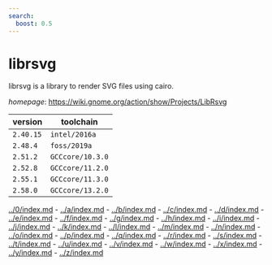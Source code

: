 ```yaml
---
search:
  boost: 0.5
---
```

# librsvg

librsvg is a library to render SVG files using cairo.

*homepage*: <https://wiki.gnome.org/action/show/Projects/LibRsvg>

version | toolchain
--------|----------
``2.40.15`` | ``intel/2016a``
``2.48.4`` | ``foss/2019a``
``2.51.2`` | ``GCCcore/10.3.0``
``2.52.8`` | ``GCCcore/11.2.0``
``2.55.1`` | ``GCCcore/11.3.0``
``2.58.0`` | ``GCCcore/13.2.0``

[../0/index.md](0) - [../a/index.md](a) - [../b/index.md](b) - [../c/index.md](c) - [../d/index.md](d) - [../e/index.md](e) - [../f/index.md](f) - [../g/index.md](g) - [../h/index.md](h) - [../i/index.md](i) - [../j/index.md](j) - [../k/index.md](k) - [../l/index.md](l) - [../m/index.md](m) - [../n/index.md](n) - [../o/index.md](o) - [../p/index.md](p) - [../q/index.md](q) - [../r/index.md](r) - [../s/index.md](s) - [../t/index.md](t) - [../u/index.md](u) - [../v/index.md](v) - [../w/index.md](w) - [../x/index.md](x) - [../y/index.md](y) - [../z/index.md](z)

